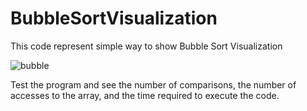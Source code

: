 # BubbleSortVisualization
This code represent simple way to show Bubble Sort Visualization 

![bubble](https://user-images.githubusercontent.com/34587275/113596245-4ed84d00-963a-11eb-97f6-ea385b641e97.gif)

Test the program and see the number of comparisons, the number of accesses to the array, and the time required to execute the code.
